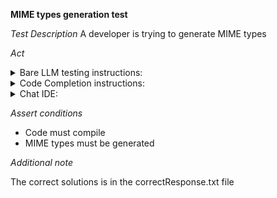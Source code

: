 **MIME types generation test**

*Test Description*
A developer is trying to generate MIME types

*Act*

<details>
<summary>Bare LLM testing instructions:</summary>

- Open the prompt.txt file
- Copy a question located in the prompt.txt file to the chat window
- Submit the question
- Open the project static-data-generation/mime-types/C#

</details>

<details>
<summary>Code Completion instructions:</summary>

- Open the project static-data-generation/mime-types/C# in IDE
- Open the HttpResponseParser class
- Type in the class:

```C#
private String[] MIME_TYPES = {
```

- Press ENTER
- Accept a sequence of suggestions using the TAB and ENTER keys

</details>

<details>
<summary>Chat IDE:</summary>

- Open the project static-data-generation/mime-types/C#
- Open the HttpResponseParser class
- Type in the chat window:

```
Create an array with MIME types
```

</details>

*Assert conditions*

- Code must compile
- MIME types must be generated

*Additional note*

The correct solutions is in the correctResponse.txt file